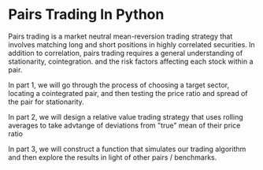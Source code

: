 # Pairs Trading In Python

Pairs trading is a market neutral mean-reversion trading strategy that involves matching long and short positions in highly correlated securities. In addition to correlation, pairs trading requires a general understanding of stationarity, cointegration. and the risk factors affecting each stock within a pair.

In part 1, we will go through the process of choosing a target sector, locating a cointegrated pair, and then testing the price ratio and spread of the pair for stationarity.

In part 2, we will design a relative value trading strategy that uses rolling averages to take advtange of deviations from "true" mean of their price ratio

In part 3, we will construct a function that simulates our trading algorithm and then explore the results in light of other pairs / benchmarks.
